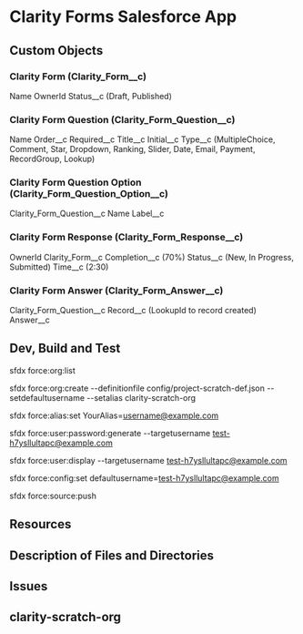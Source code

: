 # Clarity Forms Salesforce App

## Custom Objects

### Clarity Form (Clarity_Form__c)

Name
OwnerId
Status__c (Draft, Published)

### Clarity Form Question (Clarity_Form_Question__c)

Name
Order__c
Required__c
Title__c
Initial__c 
Type__c (MultipleChoice, Comment, Star, Dropdown, Ranking, Slider, Date, Email, Payment, RecordGroup, Lookup)

### Clarity Form Question Option (Clarity_Form_Question_Option__c)

Clarity_Form_Question__c
Name
Label__c

### Clarity Form Response (Clarity_Form_Response__c)

OwnerId
Clarity_Form__c
Completion__c (70%)
Status__c (New, In Progress, Submitted)
Time__c (2:30)

### Clarity Form Answer (Clarity_Form_Answer__c)

Clarity_Form_Question__c
Record__c (LookupId to record created)
Answer__c 


## Dev, Build and Test
sfdx force:org:list

sfdx force:org:create --definitionfile config/project-scratch-def.json --setdefaultusername --setalias clarity-scratch-org

sfdx force:alias:set YourAlias=username@example.com

sfdx force:user:password:generate --targetusername test-h7ysllultapc@example.com

sfdx force:user:display --targetusername test-h7ysllultapc@example.com

sfdx force:config:set defaultusername=test-h7ysllultapc@example.com

sfdx force:source:push

## Resources


## Description of Files and Directories


## Issues


## clarity-scratch-org 


